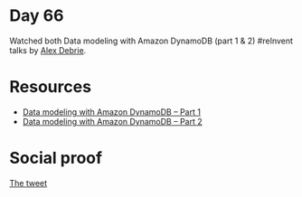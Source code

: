 # Day 66

Watched both Data modeling with Amazon DynamoDB (part 1 & 2) #reInvent talks by [Alex Debrie](https://twitter.com/alexbdebrie).

# Resources

- [Data modeling with Amazon DynamoDB – Part 1](https://virtual.awsevents.com/media/1_te3qivmo)
- [Data modeling with Amazon DynamoDB – Part 2](https://virtual.awsevents.com/media/1_zqmqjku3)

# Social proof

[The tweet](https://twitter.com/jennapederson/status/1335056111486038018?s=20)
